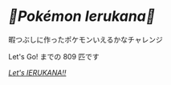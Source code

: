 # _💪Pokémon Ierukana💪_

暇つぶしに作ったポケモンいえるかなチャレンジ

Let's Go! までの 809 匹です

[_Let's IERUKANA!!_](https://canoypa.github.io/pokemon-ierukana/)
